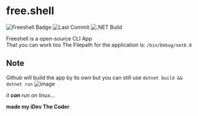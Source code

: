# free.shell
![Freeshell Badge](https://img.shields.io/badge/Freeshell-Contribute%20Now!-blue) ![Last Commit](https://img.shields.io/github/last-commit/iDevYT/freeshell?style=flat) ![.NET Build](https://img.shields.io/github/workflow/status/iDevYT/freeshell/.NET?label=.NET%20Build&logo=.net&logoColor=blue)

Freeshell is a open-source CLI App  
That you can work too
The Filepath for the application is:
`/bin/Debug/net6.0`
  
## **Note**

Github will build the app by its own but you can still use `dotnet build && dotnet run`
![image](https://user-images.githubusercontent.com/88238063/178503314-8a545a1a-6679-4c6f-9ae3-2cee2c3ec921.png)


 _it **can** run on linux..._

**made my iDev The Coder**
